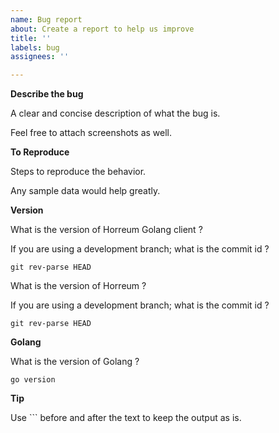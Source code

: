 ```yaml
---
name: Bug report
about: Create a report to help us improve
title: ''
labels: bug
assignees: ''

---
```


**Describe the bug**

A clear and concise description of what the bug is.

Feel free to attach screenshots as well.

**To Reproduce**

Steps to reproduce the behavior.

Any sample data would help greatly.

**Version**

What is the version of Horreum Golang client ?

If you are using a development branch; what is the commit id ?

```
git rev-parse HEAD
```

What is the version of Horreum ?

If you are using a development branch; what is the commit id ?

```
git rev-parse HEAD
```

**Golang**

What is the version of Golang ?

```
go version
```

**Tip**

Use \`\`\` before and after the text to keep the output as is.